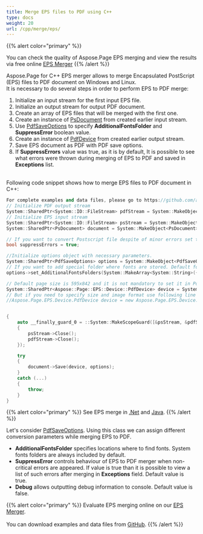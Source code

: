 ```yaml
---
title: Merge EPS files to PDF using C++
type: docs
weight: 20
url: /cpp/merge/eps/
---
```


{{% alert color="primary" %}} 

You can check the quality of Aspose.Page EPS merging and view the results via free online <a nofollow href="https://products.aspose.app/page/merger/eps">EPS Merger</a> {{% /alert %}} 

Aspose.Page for C++ EPS merger allows to merge Encapsulated PostScript (EPS) files to PDF document on Windows and Linux.
<br>It is necessary to do several steps in order to perform EPS to PDF merge:
1. Initialize an input stream for the first input EPS file.
2. Initialize an output stream for output PDF document.
3. Create an array of EPS files that will be merged with the first one.
4. Create an instance of [PsDocument](https://apireference.aspose.com/page/cpp/class/aspose.page.e_p_s.ps_document) from created earlier input stream.
5. Use [PdfSaveOptions](https://apireference.aspose.com/page/cpp/class/aspose.page.e_p_s.device.pdf_save_options) to specify **AdditionalFontsFolder** and **SuppressError** boolean value.
6. Create an instance of [PdfDevice](https://apireference.aspose.com/page/cpp/class/aspose.page.e_p_s.device.pdf_device) from created earlier output stream.
7. Save EPS document as PDF with PDF save options.
8. If **SuppressErrors** value was true, as it is by default, It is possible to see what errors were thrown during merging of EPS to PDF and saved in **Exceptions** list.

<br>Following code snippet shows how to merge EPS files to PDF document in C++:
<br>
```C++
For complete examples and data files, please go to https://github.com/aspose-page/Aspose.Page-for-C
// Initialize PDF output stream
System::SharedPtr<System::IO::FileStream> pdfStream = System::MakeObject<System::IO::FileStream>(outDir() + u"outputPDF_out.pdf", System::IO::FileMode::Create, System::IO::FileAccess::Write);
// Initialize EPS input stream
System::SharedPtr<System::IO::FileStream> psStream = System::MakeObject<System::IO::FileStream>(dataDir() + u"input.eps", System::IO::FileMode::Open, System::IO::FileAccess::Read);
System::SharedPtr<PsDocument> document = System::MakeObject<PsDocument>(psStream);

// If you want to convert Postscript file despite of minor errors set this flag
bool suppressErrors = true;

//Initialize options object with necessary parameters.
System::SharedPtr<PdfSaveOptions> options = System::MakeObject<PdfSaveOptions>(suppressErrors);
// If you want to add special folder where fonts are stored. Default fonts folder in OS is always included.
options->set_AdditionalFontsFolders(System::MakeArray<System::String>({ u"{FONT_FOLDER}" }));

// Default page size is 595x842 and it is not mandatory to set it in PdfDevice
System::SharedPtr<Aspose::Page::EPS::Device::PdfDevice> device = System::MakeObject<Aspose::Page::EPS::Device::PdfDevice>(pdfStream);
// But if you need to specify size and image format use following line
//Aspose.Page.EPS.Device.PdfDevice device = new Aspose.Page.EPS.Device.PdfDevice(pdfStream, new System.Drawing.Size(595, 842));


{
	auto __finally_guard_0 = ::System::MakeScopeGuard([&psStream, &pdfStream]()
	{
		psStream->Close();
		pdfStream->Close();
	});

	try
	{
		document->Save(device, options);
	}
	catch (...)
	{
		throw;
	}
}
```
{{% alert color="primary" %}}
See EPS merge in [.Net](/page/net/merge/eps/) and [Java](/page/java/merge/eps/).
{{% /alert %}}

Let's consider [PdfSaveOptions](https://apireference.aspose.com/page/cpp/class/aspose.page.e_p_s.device.pdf_save_options). Using this class we can assign different conversion parameters while merging EPS to PDF.
<br>
- **AdditionalFontsFolder** specifies locations where to find fonts. System fonts folders are always included by default.
- **SuppressError** controls behaviour of EPS to PDF merger when non-critical errors are appeared. If value is true than it is possible to view a list of such errors after merging in **Exceptions** field. Default value is true.
- **Debug** allows outputting debug information to console. Default value is false.

{{% alert color="primary" %}}
Evaluate EPS merging online on our <a nofollow href="https://products.aspose.app/page/merger/eps">EPS Merger</a>.
<br>
<br>
You can download examples and data files from [GitHub](https://github.com/aspose-page/Aspose.Page-for-C). {{% /alert %}} 